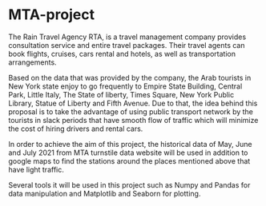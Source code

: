# MTA-project

The Rain Travel Agency RTA, is a travel management company provides consultation service and entire travel packages. Their travel agents can book flights, cruises, cars rental and hotels, as well as transportation arrangements.

Based on the data that was provided by the company, the Arab tourists in New York state enjoy to go frequently to Empire State Building, Central Park, Little Italy, The State of liberty, Times Square, New York Public Library, Statue of Liberty and Fifth Avenue. Due to that, the idea behind this proposal is to take the advantage of using public transport network by the tourists in slack periods that have smooth flow of traffic which will minimize the cost of hiring drivers and rental cars.

In order to achieve the aim of this project, the historical data of May, June and July 2021 from MTA turnstile data website will be used in addition to google maps to find the stations around the places mentioned above that have light traffic. 

Several tools it will be used in this project such as Numpy and Pandas for data manipulation and Matplotlib and Seaborn for plotting.
